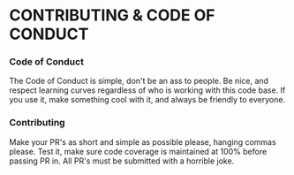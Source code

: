# CONTRIBUTING & CODE OF CONDUCT

### Code of Conduct
The Code of Conduct is simple, don't be an ass to people.  Be nice, and respect learning curves regardless of who is working with this code base.  If you use it, make something cool with it, and always be friendly to everyone.

### Contributing
Make your PR's as short and simple as possible please, hanging commas please.  Test it, make sure code coverage is maintained at 100% before passing PR in.  All PR's must be submitted with a horrible joke.
